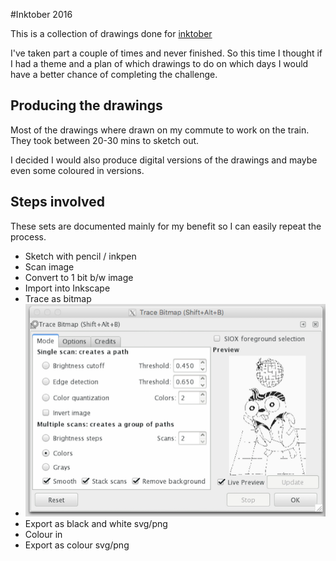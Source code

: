 #Inktober 2016

This is a collection of drawings done for [inktober](http://mrjakeparker.com/inktober)

I've taken part a couple of times and never finished. So this time I thought if I had a theme and a plan of which drawings to do on which days I would have a better chance of completing the challenge.

## Producing the drawings
Most of the drawings where drawn on my commute to work on the train.  They took between 20-30 mins to sketch out.

I decided I would also produce digital versions of the drawings and maybe even some coloured in versions.

## Steps involved
These sets are documented mainly for my benefit so I can easily repeat the process.

* Sketch with pencil / inkpen
* Scan image
* Convert to 1 bit b/w image
* Import into Inkscape
* Trace as bitmap
* ![image](settings.png)
* Export as black and white svg/png
* Colour in
* Export as colour svg/png
